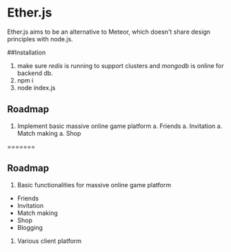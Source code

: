 # Ether.js

Ether.js aims to be an alternative to Meteor, which doesn't share design principles with node.js.

##Installation

1. make sure *redis* is running to support clusters and *mongodb* is online for backend db.
1. npm i
1. node index.js

Roadmap
--

1. Implement basic massive online game platform
 a. Friends 
 a. Invitation 
 a. Match making 
 a. Shop
 
=======
## Roadmap

1. Basic functionalities for massive online game platform
 * Friends 
 * Invitation 
 * Match making 
 * Shop
 * Blogging

1. Various client platform

 
